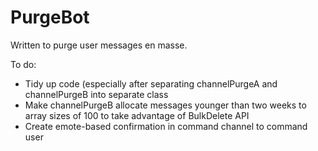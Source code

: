 # PurgeBot
Written to purge user messages en masse.

To do:
- Tidy up code (especially after separating channelPurgeA and channelPurgeB into separate class
- Make channelPurgeB allocate messages younger than two weeks to array sizes of 100 to take advantage of BulkDelete API
- Create emote-based confirmation in command channel to command user
